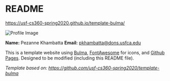 # README

<https://usf-cs360-spring2020.github.io/template-bulma/>

![Profile Image](profile.jpeg)

**Name:** Pezanne Khambatta 
**Email:** <pkhambatta@dons.usfca.edu>

This is a template website using [Bulma](https://bulma.io/), [FontAwesome](https://origin.fontawesome.com/) for icons, and [Github Pages](). Designed to be modified (including this README file).

*Template based on: <https://github.com/usf-cs360-spring2020/template-bulma>*
